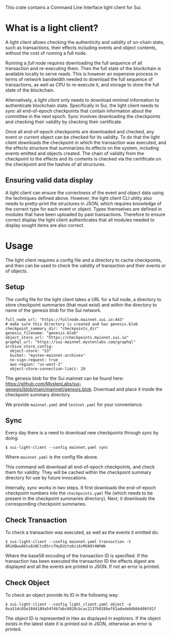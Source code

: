 This crate contains a Command Line Interface light client for Sui.

# What is a light client?

A light client allows checking the authenticity and validity of on-chain state, such as transactions, their effects including events and object contents, without the cost of running a full node. 

Running a *full node* requires downloading the full sequence of all transaction and re-executing them. Then the full state of the blockchain is available locally to serve reads. This is however an expensive process in terms of network bandwidth needed to download the full sequence of transactions, as well as CPU to re-execute it, and storage to store the full state of the blockchain.

Alternatively, a *light client* only needs to download minimal information to authenticate blockchain state. Specifically in Sui, the light client needs to *sync* all end-of-epoch checkpoints that contain information about the committee in the next epoch. Sync involves downloading the checkpoints and checking their validity by checking their certificate. 

Once all end-of-epoch checkpoints are downloaded and checked, any event or current object can be checked for its validity. To do that the light client downloads the checkpoint in which the transaction was executed, and the effects structure that summarizes its effects on the system, including events emitted and objects created. The chain of validity from the checkpoint to the effects and its contents is checked via the certificate on the checkpoint and the hashes of all structures.

## Ensuring valid data display

A light client can ensure the correctness of the event and object data using the techniques defined above. However, the light client CLI utility also needs to pretty-print the structures in JSON, which requires knowledge of the correct type for each event or object. Types themselves are defined in modules that have been uploaded by past transactions. Therefore to ensure correct display the light client authenticates that all modules needed to display sought items are also correct.

# Usage

The light client requires a config file and a directory to cache checkpoints, and then can be used to check the validity of transaction and their events or of objects.

## Setup

The config file for the light client takes a URL for a full node, a directory to store checkpoint summaries (that must exist) and within the directory to name of the genesis blob for the Sui network. 

```
full_node_url: "https://fullnode.mainnet.sui.io:443"
# make sure this directory is created and has genesis.blob 
checkpoint_summary_dir: "checkpoints_dir"
genesis_filename: "genesis.blob"
object_store_url: "https://checkpoints.mainnet.sui.io"
graphql_url: "https://sui-mainnet.mystenlabs.com/graphql"
archive_store_config:
  object-store: "S3"
  bucket: "mysten-mainnet-archives"
  no-sign-request: true
  aws-region: "us-west-2"
  object-store-connection-limit: 20
```

The genesis blob for the Sui mainnet can be found here: https://github.com/MystenLabs/sui-genesis/blob/main/mainnet/genesis.blob. Download and place it inside the checkpoint summary directory. 

We provide `mainnet.yaml` and `testnet.yaml` for your convenience.

## Sync 

Every day there is a need to download new checkpoints through sync by doing:
```
$ sui-light-client --config mainnet.yaml sync
```

Where `mainnet.yaml` is the config file above. 

This command will download all end-of-epoch checkpoints, and check them for validity. They will be cached within the checkpoint summary directory for use by future invocations.

Internally, sync works in two steps. It first downloads the end-of-epoch checkpoint numbers into the `checkpoints.yaml` file (which needs to be present in the checkpoint summaries directory). Next, it downloads the corresponding checkpoint summaries.

## Check Transaction

To check a transaction was executed, as well as the events it emitted do:
```
$ sui-light-client --config mainnet.yaml transaction -t 8RiKBwuAbtu8zNCtz8SrcfHyEUzto6zi6cMVA9t4WhWk
```

Where the base58 encoding of the transaction ID is specified. If the transaction has been executed the transaction ID the effects digest are displayed and all the events are printed in JSON. If not an error is printed.

## Check Object

To check an object provide its ID in the following way:

```
$ sui-light-client --config light_client.yaml object -o 0xa514c85e1844189a54f4bfabc0928cbcac2137b928bef61adade84bbb486fd1f
```

The object ID is represented in Hex as displayed in explorers. If the object exists in the latest state it is printed out in JSON, otherwise an error is printed. 